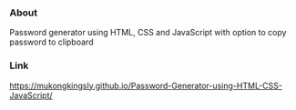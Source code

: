 ### About

Password generator using HTML, CSS and JavaScript with option to copy password to clipboard

### Link

https://mukongkingsly.github.io/Password-Generator-using-HTML-CSS-JavaScript/
